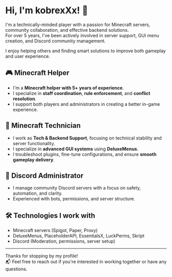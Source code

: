 # Hi, I'm kobrexXx! 👋

I'm a technically-minded player with a passion for Minecraft servers, community collaboration, and effective backend solutions.  
For over 5 years, I've been actively involved in server support, GUI menu creation, and Discord community management.

I enjoy helping others and finding smart solutions to improve both gameplay and user experience.

## 🎮 Minecraft Helper
- I'm a **Minecraft helper with 5+ years of experience**.
- I specialize in **staff coordination**, **rule enforcement**, and **conflict resolution**.
- I support both players and administrators in creating a better in-game experience.

## 🧰 Minecraft Technician
- I work as **Tech & Backend Support**, focusing on technical stability and server functionality.
- I specialize in **advanced GUI systems** using **DeluxeMenus**.
- I troubleshoot plugins, fine-tune configurations, and ensure **smooth gameplay delivery**.

## 🤖 Discord Administrator
- I manage community Discord servers with a focus on safety, automation, and clarity.
- Experienced with bots, permissions, and server structure.

## 🛠️ Technologies I work with
- Minecraft servers (Spigot, Paper, Proxy)
- DeluxeMenus, PlaceholderAPI, EssentialsX, LuckPerms, Skript
- Discord (Moderation, permissions, server setup)

---

Thanks for stopping by my profile!  
📬 Feel free to reach out if you're interested in working together or have any questions.
